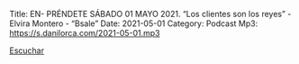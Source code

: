 Title: EN- PRÉNDETE SÁBADO 01 MAYO 2021. “Los clientes son los reyes” - Elvira Montero - “Bsale”
Date: 2021-05-01
Category: Podcast
Mp3: https://s.danilorca.com/2021-05-01.mp3

<a href="https://s.danilorca.com/2021-05-01.mp3" type="audio/mpeg">
Escuchar
</a>
